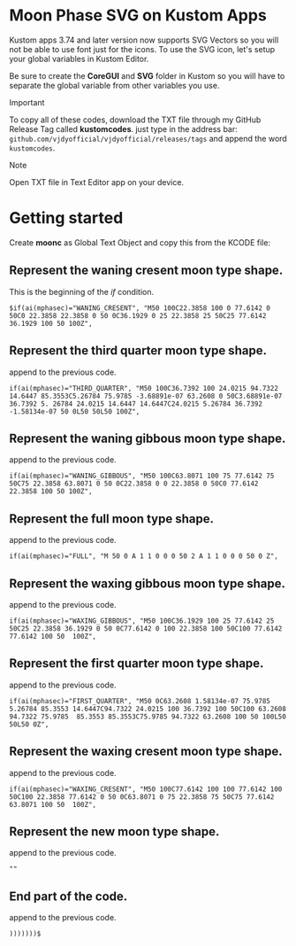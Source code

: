 # Moon Phase SVG on Kustom Apps
Kustom apps 3.74 and later version now supports SVG Vectors so you will not be able to use font just for the icons.
To use the SVG icon, let's setup your global variables in Kustom Editor.

Be sure to create the **CoreGUI** and **SVG** folder in Kustom so you will have to separate the global variable from other variables you use.

> [!IMPORTANT]
> To copy all of these codes, download the TXT file through my GitHub Release Tag called **kustomcodes**. just type in the address bar: `github.com/vjdyofficial/vjdyofficial/releases/tags` and append the word `kustomcodes`.

> [!NOTE]
> Open TXT file in Text Editor app on your device.

# Getting started
Create **moonc** as Global Text Object and copy this from the KCODE file:

## Represent the waning cresent moon type shape.
This is the beginning of the _if_ condition.

`$if(ai(mphasec)="WANING_CRESENT",
"M50 100C22.3858 100 0 77.6142 0 50C0 22.3858 22.3858 0 50 0C36.1929 0 25 22.3858 25 50C25 77.6142 36.1929 100 50 100Z",`

## Represent the third quarter moon type shape.
append to the previous code.

`if(ai(mphasec)="THIRD_QUARTER",
"M50 100C36.7392 100 24.0215 94.7322 14.6447 85.3553C5.26784 75.9785 -3.68891e-07 63.2608 0 50C3.68891e-07 36.7392 5.
26784 24.0215 14.6447 14.6447C24.0215 5.26784 36.7392 -1.58134e-07 50 0L50 50L50 100Z",`

## Represent the waning gibbous moon type shape.
append to the previous code.

`if(ai(mphasec)="WANING_GIBBOUS",
"M50 100C63.8071 100 75 77.6142 75 50C75 22.3858 63.8071 0 50 0C22.3858 0 0 22.3858 0 50C0 77.6142 22.3858 100 50 100Z",`

## Represent the full moon type shape.
append to the previous code.

`if(ai(mphasec)="FULL",
"M 50 0 A 1 1 0 0 0 50 2 A 1 1 0 0 0 50 0 Z",`

## Represent the waxing gibbous moon type shape.
append to the previous code.

`if(ai(mphasec)="WAXING_GIBBOUS",
"M50 100C36.1929 100 25 77.6142 25 50C25 22.3858 36.1929 0 50 0C77.6142 0 100 22.3858 100 50C100 77.6142 77.6142 100 50 
100Z",`

## Represent the first quarter moon type shape.
append to the previous code.

`if(ai(mphasec)="FIRST_QUARTER",
"M50 0C63.2608 1.58134e-07 75.9785 5.26784 85.3553 14.6447C94.7322 24.0215 100 36.7392 100 50C100 63.2608 94.7322 75.9785 
85.3553 85.3553C75.9785 94.7322 63.2608 100 50 100L50 50L50 0Z",`

## Represent the waxing cresent moon type shape.
append to the previous code.

`if(ai(mphasec)="WAXING_CRESENT",
"M50 100C77.6142 100 100 77.6142 100 50C100 22.3858 77.6142 0 50 0C63.8071 0 75 22.3858 75 50C75 77.6142 63.8071 100 50 
100Z",`

## Represent the new moon type shape.
append to the previous code.

`""`

## End part of the code.
append to the previous code.

`)))))))$`
